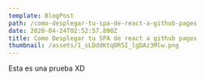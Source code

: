```yaml
---
template: BlogPost
path: /como-desplegar-tu-spa-de-react-a-github-pages
date: 2020-04-24T02:52:57.890Z
title: Como Desplegar tu SPA de react a github pages
thumbnail: /assets/1_sLDddKtqDR5I_lgDAz3Mlw.png
---
```

Esta es una prueba XD
